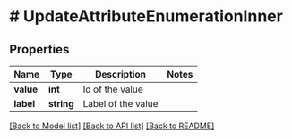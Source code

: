 # # UpdateAttributeEnumerationInner

## Properties

Name | Type | Description | Notes
------------ | ------------- | ------------- | -------------
**value** | **int** | Id of the value |
**label** | **string** | Label of the value |

[[Back to Model list]](../../README.md#models) [[Back to API list]](../../README.md#endpoints) [[Back to README]](../../README.md)
